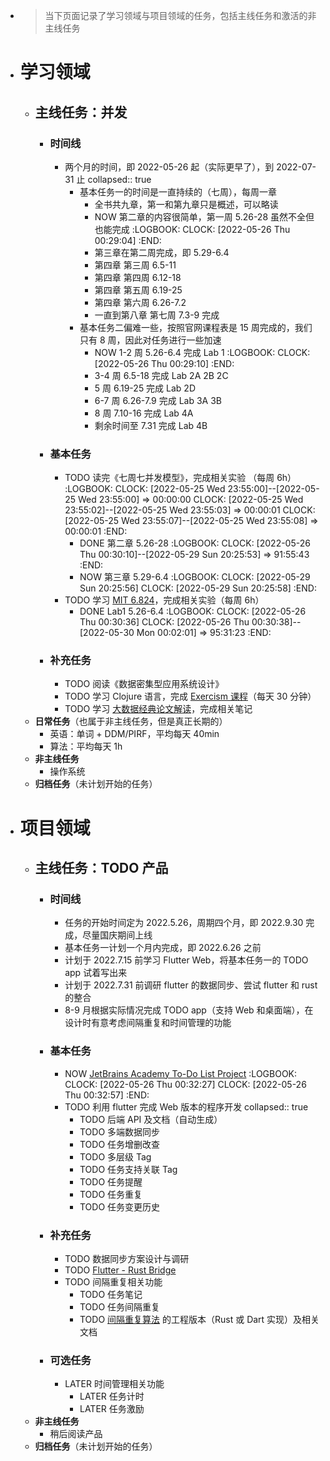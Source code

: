 - > 当下页面记录了学习领域与项目领域的任务，包括主线任务和激活的非主线任务
- # 学习领域
	- ## 主线任务：并发
		- ### 时间线
			- 两个月的时间，即 2022-05-26 起（实际更早了），到 2022-07-31 止
			  collapsed:: true
				- 基本任务一的时间是一直持续的（七周），每周一章
					- 全书共九章，第一和第九章只是概述，可以略读
					- NOW 第二章的内容很简单，第一周 5.26-28 虽然不全但也能完成
					  :LOGBOOK:
					  CLOCK: [2022-05-26 Thu 00:29:04]
					  :END:
					- 第三章在第二周完成，即 5.29-6.4
					- 第四章 第三周 6.5-11
					- 第四章 第四周 6.12-18
					- 第四章 第五周 6.19-25
					- 第四章 第六周 6.26-7.2
					- 一直到第八章 第七周 7.3-9 完成
				- 基本任务二偏难一些，按照官网课程表是 15 周完成的，我们只有 8 周，因此对任务进行一些加速
					- NOW 1-2 周 5.26-6.4 完成  Lab 1
					  :LOGBOOK:
					  CLOCK: [2022-05-26 Thu 00:29:10]
					  :END:
					- 3-4 周 6.5-18 完成 Lab 2A 2B 2C
					- 5 周 6.19-25 完成 Lab 2D
					- 6-7 周 6.26-7.9 完成 Lab 3A 3B
					- 8 周 7.10-16 完成 Lab 4A
					- 剩余时间至 7.31 完成 Lab 4B
		- ### 基本任务
			- TODO 读完《七周七并发模型》，完成相关实验 （每周 6h）
			  :LOGBOOK:
			  CLOCK: [2022-05-25 Wed 23:55:00]--[2022-05-25 Wed 23:55:00] =>  00:00:00
			  CLOCK: [2022-05-25 Wed 23:55:02]--[2022-05-25 Wed 23:55:03] =>  00:00:01
			  CLOCK: [2022-05-25 Wed 23:55:07]--[2022-05-25 Wed 23:55:08] =>  00:00:01
			  :END:
				- DONE 第二章 5.26-28
				  :LOGBOOK:
				  CLOCK: [2022-05-26 Thu 00:30:10]--[2022-05-29 Sun 20:25:53] =>  91:55:43
				  :END:
				- NOW 第三章 5.29-6.4
				  :LOGBOOK:
				  CLOCK: [2022-05-29 Sun 20:25:56]
				  CLOCK: [2022-05-29 Sun 20:25:58]
				  :END:
			- TODO 学习 [MIT 6.824](https://pdos.csail.mit.edu/6.824/)，完成相关实验（每周 6h）
				- DONE Lab1 5.26-6.4
				  :LOGBOOK:
				  CLOCK: [2022-05-26 Thu 00:30:36]
				  CLOCK: [2022-05-26 Thu 00:30:38]--[2022-05-30 Mon 00:02:01] =>  95:31:23
				  :END:
		- ### 补充任务
			- TODO 阅读《数据密集型应用系统设计》
			- TODO 学习 Clojure 语言，完成 [Exercism 课程](https://exercism.org/tracks/clojure/concepts)（每天 30 分钟）
			- TODO 学习 [大数据经典论文解读](https://time.geekbang.org/column/intro/100091101)，完成相关笔记
	- **日常任务**（也属于非主线任务，但是真正长期的）
		- 英语：单词 + DDM/PIRF，平均每天 40min
		- 算法：平均每天 1h
	- **非主线任务**
		- 操作系统
	- **归档任务**（未计划开始的任务）
- # 项目领域
	- ## 主线任务：TODO 产品
		- ### 时间线
			- 任务的开始时间定为 2022.5.26，周期四个月，即 2022.9.30 完成，尽量国庆期间上线
			- 基本任务一计划一个月内完成，即 2022.6.26 之前
			- 计划于 2022.7.15 前学习 Flutter Web，将基本任务一的 TODO app 试着写出来
			- 计划于 2022.7.31 前调研 flutter 的数据同步、尝试 flutter 和 rust 的整合
			- 8-9 月根据实际情况完成 TODO app（支持 Web 和桌面端），在设计时有意考虑间隔重复和时间管理的功能
		- ### 基本任务
			- NOW [JetBrains Academy To-Do List Project](https://hyperskill.org/projects/183?track=5)
			  :LOGBOOK:
			  CLOCK: [2022-05-26 Thu 00:32:27]
			  CLOCK: [2022-05-26 Thu 00:32:57]
			  :END:
			- TODO 利用 flutter 完成 Web 版本的程序开发
			  collapsed:: true
				- TODO 后端 API 及文档（自动生成）
				- TODO 多端数据同步
				- TODO 任务增删改查
				- TODO 多层级 Tag
				- TODO 任务支持关联 Tag
				- TODO 任务提醒
				- TODO 任务重复
				- TODO 任务变更历史
		- ### 补充任务
			- TODO 数据同步方案设计与调研
			- TODO [Flutter - Rust Bridge](https://github.com/fzyzcjy/flutter_rust_bridge)
			- TODO 间隔重复相关功能
				- TODO 任务笔记
				- TODO 任务间隔重复
				- TODO [间隔重复算法](https://github.com/open-spaced-repetition/free-spaced-repetition-scheduler) 的工程版本（Rust 或 Dart 实现）及相关文档
		- ### 可选任务
			- LATER 时间管理相关功能
				- LATER 任务计时
				- LATER 任务激励
	- **非主线任务**
		- 稍后阅读产品
	- **归档任务**（未计划开始的任务）